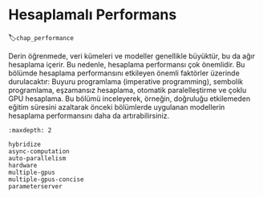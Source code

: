 # Hesaplamalı Performans
:label:`chap_performance`

Derin öğrenmede, veri kümeleri ve modeller genellikle büyüktür, bu da ağır hesaplama içerir. Bu nedenle, hesaplama performansı çok önemlidir. Bu bölümde hesaplama performansını etkileyen önemli faktörler üzerinde durulacaktır: Buyuru programlama (imperative programming), sembolik programlama, eşzamansız hesaplama, otomatik paralelleştirme ve çoklu GPU hesaplama. Bu bölümü inceleyerek, örneğin, doğruluğu etkilemeden eğitim süresini azaltarak önceki bölümlerde uygulanan modellerin hesaplama performansını daha da artırabilirsiniz.

```toc
:maxdepth: 2

hybridize
async-computation
auto-parallelism
hardware
multiple-gpus
multiple-gpus-concise
parameterserver
```
